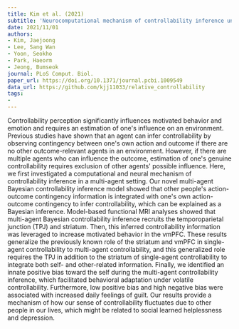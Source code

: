 ```yaml
---
title: Kim et al. (2021)
subtitle: 'Neurocomputational mechanism of controllability inference under a multi-agent setting'
date: 2021/11/01
authors:
- Kim, Jaejoong
- Lee, Sang Wan
- Yoon, Seokho
- Park, Haeorm
- Jeong, Bumseok
journal: PLoS Comput. Biol.
paper_url: https://doi.org/10.1371/journal.pcbi.1009549
data_url: https://github.com/kjj11033/relative_controllability
tags:
- 
---
```


Controllability perception significantly influences motivated behavior and emotion and requires an estimation of one's influence on an environment. Previous studies have shown that an agent can infer controllability by observing contingency between one's own action and outcome if there are no other outcome-relevant agents in an environment. However, if there are multiple agents who can influence the outcome, estimation of one's genuine controllability requires exclusion of other agents' possible influence. Here, we first investigated a computational and neural mechanism of controllability inference in a multi-agent setting. Our novel multi-agent Bayesian controllability inference model showed that other people's action-outcome contingency information is integrated with one's own action-outcome contingency to infer controllability, which can be explained as a Bayesian inference. Model-based functional MRI analyses showed that multi-agent Bayesian controllability inference recruits the temporoparietal junction (TPJ) and striatum. Then, this inferred controllability information was leveraged to increase motivated behavior in the vmPFC. These results generalize the previously known role of the striatum and vmPFC in single-agent controllability to multi-agent controllability, and this generalized role requires the TPJ in addition to the striatum of single-agent controllability to integrate both self- and other-related information. Finally, we identified an innate positive bias toward the self during the multi-agent controllability inference, which facilitated behavioral adaptation under volatile controllability. Furthermore, low positive bias and high negative bias were associated with increased daily feelings of guilt. Our results provide a mechanism of how our sense of controllability fluctuates due to other people in our lives, which might be related to social learned helplessness and depression.
